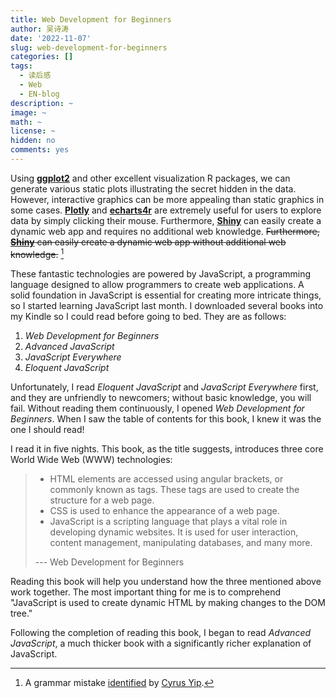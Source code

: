 ```yaml
---
title: Web Development for Beginners
author: 吴诗涛
date: '2022-11-07'
slug: web-development-for-beginners
categories: []
tags:
  - 读后感
  - Web
  - EN-blog
description: ~
image: ~
math: ~
license: ~
hidden: no
comments: yes
---
```


Using [**ggplot2**](https://ggplot2.tidyverse.org/) and other excellent visualization R packages, we can generate various static plots illustrating the secret hidden in the data. However, interactive graphics can be more appealing than static graphics in some cases. [**Plotly**](https://plotly.com/r/) and [**echarts4r**](https://echarts4r.john-coene.com/) are extremely useful for users to explore data by simply clicking their mouse. Furthermore, [**Shiny**](https://shiny.rstudio.com/) can easily create a dynamic web app and requires no additional web knowledge.
~~Furthermore, [**Shiny**](https://shiny.rstudio.com/) can easily create a dynamic web app without additional web knowledge.~~ [^grammar]

[^grammar]: A grammar mistake [identified](https://github.com/Shitao5/blog-comments/issues/7#issuecomment-1311251873) by [Cyrus Yip](https://cyrusyip.org/en/).

These fantastic technologies are powered by JavaScript, a programming language designed to allow programmers to create web applications. A solid foundation in JavaScript is essential for creating more intricate things, so I started learning JavaScript last month. I downloaded several books into my Kindle so I could read before going to bed. They are as follows:

1. *Web Development for Beginners*
1. *Advanced JavaScript*
1. *JavaScript Everywhere*
1. *Eloquent JavaScript*

Unfortunately, I read *Eloquent JavaScript* and *JavaScript Everywhere* first, and they are unfriendly to newcomers; without basic knowledge, you will fail. Without reading them continuously, I opened *Web Development for Beginners*. When I saw the table of contents for this book, I knew it was the one I should read!

I read it in five nights. This book, as the title suggests, introduces three core World Wide Web (WWW) technologies:

> - HTML elements are accessed using angular brackets, or commonly known as tags. These tags are used to create the structure for a web page.  
> - CSS is used to enhance the appearance of a web page.  
> - JavaScript is a scripting language that plays a vital role in developing dynamic websites. It is used for user interaction, content management, manipulating databases, and many more.
>
> --- Web Development for Beginners

Reading this book will help you understand how the three mentioned above work together. The most important thing for me is to comprehend "JavaScript is used to create dynamic HTML by making changes to the DOM tree."

Following the completion of reading this book, I began to read *Advanced JavaScript*, a much thicker book with a significantly richer explanation of JavaScript.
